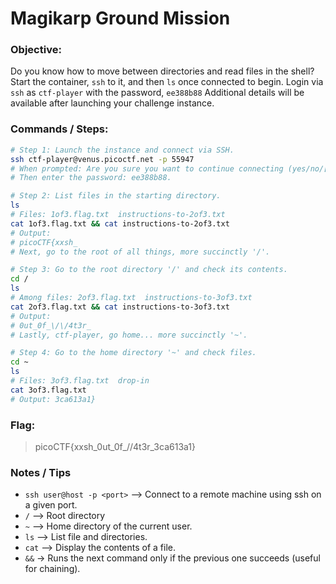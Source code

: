 # Magikarp Ground Mission

### Objective:

Do you know how to move between directories and read files in the shell? Start the container, `ssh` to it, and then `ls` once connected to begin. Login via `ssh` as `ctf-player` with the password, `ee388b88`
Additional details will be available after launching your challenge instance.

### Commands / Steps:

```bash
# Step 1: Launch the instance and connect via SSH.
ssh ctf-player@venus.picoctf.net -p 55947
# When prompted: Are you sure you want to continue connecting (yes/no/[fingerprint])?, type 'yes'.
# Then enter the password: ee388b88.

# Step 2: List files in the starting directory.
ls
# Files: 1of3.flag.txt  instructions-to-2of3.txt
cat 1of3.flag.txt && cat instructions-to-2of3.txt
# Output:
# picoCTF{xxsh_
# Next, go to the root of all things, more succinctly '/'.

# Step 3: Go to the root directory '/' and check its contents.
cd /
ls
# Among files: 2of3.flag.txt  instructions-to-3of3.txt
cat 2of3.flag.txt && cat instructions-to-3of3.txt
# Output:
# 0ut_0f_\/\/4t3r_
# Lastly, ctf-player, go home... more succinctly '~'.

# Step 4: Go to the home directory '~' and check files.
cd ~
ls
# Files: 3of3.flag.txt  drop-in
cat 3of3.flag.txt
# Output: 3ca613a1}
```

### Flag:

> picoCTF{xxsh_0ut_0f_\/\/4t3r_3ca613a1}

### Notes / Tips

- `ssh user@host -p <port>` --> Connect to a remote machine using ssh on a given port.
- `/` --> Root directory
- `~` --> Home directory of the current user.
- `ls` --> List file and directories.
- `cat` --> Display the contents of a file. 
- `&&` → Runs the next command only if the previous one succeeds (useful for chaining).



